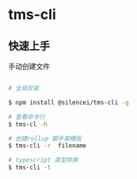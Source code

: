 # tms-cli

## 快速上手

手动创建文件

```bash

# 全局安装

$ npm install @silencei/tms-cli -g

# 查看命令行
$ tms-cl -h

# 创建rollup 脚手架模版
$ tms-cli -r  filename

# typescript 类型转换
$ tms-cli -t

```
